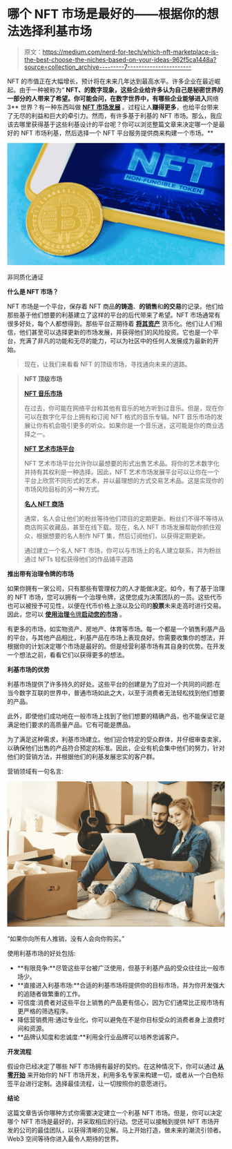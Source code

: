 # 哪个 NFT 市场是最好的——根据你的想法选择利基市场

> 原文：<https://medium.com/nerd-for-tech/which-nft-marketplace-is-the-best-choose-the-niches-based-on-your-ideas-962f5ca1448a?source=collection_archive---------7----------------------->

NFT 的市值正在大幅增长，预计将在未来几年达到最高水平。许多企业在最近崛起。由于一种被称为“ **NFT、**的数字现象，这些企业给许多认为自己是**秘密世界的一部分的人带来了希望。你可能会问，在数字世界中，有哪些企业能够进入**网络 3** 世界？有一种东西叫做 [**NFT 市场发展**](https://bit.ly/3QseRQZ) 。过程让人**赚得更多**，也给平台带来了无尽的利益和巨大的牵引力。然而，有许多基于利基的 NFT 市场。那么，我应该去哪里获得基于这些利基设计的平台呢？你可以浏览整篇文章来决定哪一个是最好的 NFT 市场利基，然后选择一个 NFT 平台服务提供商来构建一个市场。**

![](img/9c915ebfffcc6e9344d19e74dc60e1eb.png)

非同质化通证

**什么是 NFT 市场？**

NFT 市场是一个平台，保存着 NFT 商品**的铸造**、**的销售**和**的交易**的记录。他们给那些基于他们想要的利基建立了这样的平台的后代带来了希望。NFT 市场通常有很多好处，每个人都想得到。那些平台正期待着 [**将其资产**](/nerd-for-tech/utilize-asset-tokenization-to-build-your-business-in-web3-b49bb539b6e9) 货币化。他们让人们相信，他们甚至可以选择更新的市场发展，并获得他们的风险投资。它也是一个平台，充满了非凡的功能和无尽的能力，可以为社区中的任何人发展成为最新的开始。

> 现在，让我们来看看 NFT 的顶级市场，寻找通向未来的道路。

> **NFT 顶级市场**
> 
> [**NFT 音乐市场**](https://prshine.com/nft-music-marketplace-development)
> 
> 在过去，你可能在网络平台和其他有音乐的地方听到过音乐。但是，现在你可以在数字化平台上拥有和订阅 NFT 格式的音乐专辑。NFT 音乐市场的发展让你有机会吸引更多的听众。如果你是一个音乐迷，这可能是你的商业选择之一。
> 
> [**NFT 艺术市场平台**](https://prshine.com/nft-marketplace-for-art)
> 
> NFT 艺术市场平台允许你以最想要的形式出售艺术品。将你的艺术数字化并持有其权利是一种选择。因此，NFT 艺术市场发展平台可以让你在一个平台上欣赏不同形式的艺术，并以最理想的方式交易艺术品。这是实现你的市场风险目标的另一种方式。
> 
> [**名人 NFT 商场**](https://prshine.com/celebrity-nft-marketplace)
> 
> 通常，名人会让他们的粉丝等待他们项目的定期更新。粉丝们不得不等待从商店购买收藏品，甚至在线下载。现在，名人 NFT 市场发展帮助你抓住观众，根据想要的名人制作 NFT 集，然后订阅他们，以获得定期更新。
> 
> 通过建立一个名人 NFT 市场，你可以与市场上的名人建立联系，并为粉丝通过 NFTs 轻松获得他们的作品铺平道路

**推出带有治理令牌的市场**

如果你拥有一家公司，只有那些有管理权力的人才能做决定。如今，有了基于治理的 NFT 市场，您可以拥有一个治理令牌，这使您成为决策团队的一员。这些代币也可以被授予可见性，以便在代币价格上涨以及公司的**股票**未来走高时进行交易。因此，您可以 [**使用治理**令牌**启动您的市场**](https://bit.ly/3QseRQZ) 。

有更多的市场，如实物资产、房地产、体育等市场。每一个都是一个销售利基产品的平台，与其他产品相比，利基产品在市场上表现良好。你需要收集你的想法，并根据你的计划决定哪个市场是最好的。但是经营利基市场有其自身的优势。在开发一个想法之前，看看它们以获得更多的想法。

**利基市场的优势**

利基市场提供了许多持久的好处。这些平台的创建是为了应对一个共同的问题:在当今数字互联的世界中，普通市场如此之大，以至于消费者无法轻松找到他们想要的产品。

此外，即使他们成功地在一般市场上找到了他们想要的精确产品，也不能保证它是满足他们要求的高质量产品。它有可能是赝品。

为了满足这种需求，利基市场建立。他们迎合特定的受众群体，并仔细审查卖家，以确保他们出售的产品符合预定的标准。因此，企业有机会集中他们的努力，针对他们的营销方法，并根据他们的利基发展忠实的客户群。

营销领域有一句名言:

![](img/c584969316c360e5177bfbc2ca9ff66a.png)

“如果你向所有人推销，没有人会向你购买。”

使用利基市场的好处包括:

*   **有限竞争:**尽管这些平台被广泛使用，但基于利基产品的受众往往比一般市场少。
*   **直接进入利基市场:**合适的利基市场将提供你的目标市场，并为你开发强大的追随者做繁重的工作。
*   可信度:消费者对这些平台上销售的产品更有信心，因为它们通常比正规市场有更严格的筛选程序。
*   降低营销费用:通过专业化，你可以避免在不是你目标受众的消费者身上浪费时间和资源。
*   **品牌认知度和忠诚度:**利用全行业品牌可以培养忠诚客户。

**开发流程**

假设你已经决定了哪些 NFT 市场拥有最好的契约。在这种情况下，你可以通过 [**从零开始**](https://bit.ly/3QseRQZ) 来开始你的 NFT 市场开发，利用多名专家来构建一切，或者从一个白色标签平台进行定制。选择最佳流程，让一切按照你的意愿进行。

**结论**

这篇文章告诉你哪种方式你需要决定建立一个利基 NFT 市场。但是，你可以决定哪个 NFT 市场是最好的，并采取相应的行动。您还可以接触到提供 NFT 市场开发的公司的最佳团队，以获得清晰的见解。马上开始打造，做未来的潮流引领者。Web3 空间等待你进入最令人期待的世界。